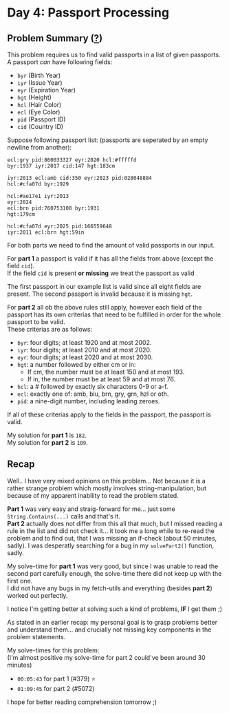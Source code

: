 # Day 4: Passport Processing
## Problem Summary ([?](https://adventofcode.com/2020/day/4))

This problem requires us to find valid passports in a list of given passports.  
A passport *can* have following fields:
- `byr` (Birth Year)
- `iyr` (Issue Year)
- `eyr` (Expiration Year)
- `hgt` (Height)
- `hcl` (Hair Color)
- `ecl` (Eye Color)
- `pid` (Passport ID)
- `cid` (Country ID)

Suppose following passport list: (passports are seperated by an empty newline from another):
```
ecl:gry pid:860033327 eyr:2020 hcl:#fffffd
byr:1937 iyr:2017 cid:147 hgt:183cm

iyr:2013 ecl:amb cid:350 eyr:2023 pid:028048884
hcl:#cfa07d byr:1929

hcl:#ae17e1 iyr:2013
eyr:2024
ecl:brn pid:760753108 byr:1931
hgt:179cm

hcl:#cfa07d eyr:2025 pid:166559648
iyr:2011 ecl:brn hgt:59in
```

For both parts we need to find the amount of valid passports in our input.

For **part 1** a passport is valid if it has all the fields from above (except the field `cid`).  
If the field `cid` is present **or missing** we treat the passport as valid

The first passport in our example list is valid since all eight fields are present. 
The second passport is invalid because it is missing `hgt`.

For **part 2** all ob the above rules still apply, however each field of the passport has its own criterias that need to be fulfilled in order for the whole passport to be valid.  
These criterias are as follows:
- `byr`: four digits; at least 1920 and at most 2002.
- `iyr`: four digits; at least 2010 and at most 2020.
- `eyr`: four digits; at least 2020 and at most 2030.
- `hgt`: a number followed by either cm or in:
    - If cm, the number must be at least 150 and at most 193.
    - If in, the number must be at least 59 and at most 76.
- `hcl`: a # followed by exactly six characters 0-9 or a-f.
- `ecl`: exactly one of: amb, blu, brn, gry, grn, hzl or oth.
- `pid`: a nine-digit number, including leading zeroes.

If all of these criterias apply to the fields in the passport, the passport is valid.

My solution for **part 1** is `182`.  
My solution for **part 2** is `109`.

## Recap
Well.. I have very mixed opinions on this problem... Not because it is a rather strange problem which mostly involves string-manipulation, but because of my apparent inability to read the problem stated.

**Part 1** was very easy and straig-forward for me... just some `String.Contains(...)` calls and that's it.  
**Part 2** actually does not differ from this all that much, but I missed reading a rule in the list and did not check it... it took me a long while to re-read the problem and to find out, that I was missing an if-check (about 50 minutes, sadly). I was desperatly searching for a bug in my `solvePart2()` function, sadly.

My solve-time for **part 1** was very good, but since I was unable to read the second part carefully enough, the solve-time there did not keep up with the first one.  
I did not have any bugs in my fetch-utils and everything (besides **part 2**) worked out perfectly. 

I notice I'm getting better at solving such a kind of problems, **IF** I get them ;)

As stated in an earlier recap: my personal goal is to grasp problems better and understand them... and crucially not missing key components in the problem statements.

My solve-times for this problem:  
(I'm almost positive my solve-time for part 2 could've been around 30 minutes)
- `00:05:43` for part 1 (#379) ⭐️
- `01:09:45` for part 2 (#5072)

I hope for better reading comprehension tomorrow ;)
